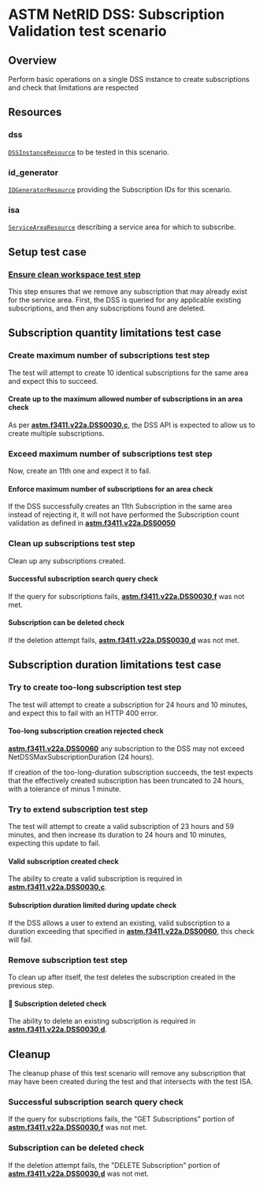 # ASTM NetRID DSS: Subscription Validation test scenario

## Overview

Perform basic operations on a single DSS instance to create subscriptions and check that limitations are respected

## Resources

### dss

[`DSSInstanceResource`](../../../../../resources/astm/f3411/dss.py) to be tested in this scenario.

### id_generator

[`IDGeneratorResource`](../../../../../resources/interuss/id_generator.py) providing the Subscription IDs for this scenario.

### isa

[`ServiceAreaResource`](../../../../../resources/netrid/service_area.py) describing a service area for which to subscribe.

## Setup test case

### [Ensure clean workspace test step](test_steps/clean_workspace.md)

This step ensures that we remove any subscription that may already exist for the service area.  First, the DSS is queried for any applicable existing subscriptions, and then any subscriptions found are deleted.

## Subscription quantity limitations test case

### Create maximum number of subscriptions test step

The test will attempt to create 10 identical subscriptions for the same area and expect this to succeed.

#### Create up to the maximum allowed number of subscriptions in an area check

As per **[astm.f3411.v22a.DSS0030,c](../../../../../requirements/astm/f3411/v22a.md)**, the DSS API is expected to allow us
to create multiple subscriptions.

### Exceed maximum number of subscriptions test step

Now, create an 11th one and expect it to fail.

#### Enforce maximum number of subscriptions for an area check

If the DSS successfully creates an 11th Subscription in the same area instead of rejecting it,
it will not have performed the Subscription count validation as defined in **[astm.f3411.v22a.DSS0050](../../../../../requirements/astm/f3411/v22a.md)**

### Clean up subscriptions test step

Clean up any subscriptions created.

#### Successful subscription search query check

If the query for subscriptions fails, **[astm.f3411.v22a.DSS0030,f](../../../../../requirements/astm/f3411/v22a.md)** was not met.

#### Subscription can be deleted check

If the deletion attempt fails, **[astm.f3411.v22a.DSS0030,d](../../../../../requirements/astm/f3411/v22a.md)** was not met.

## Subscription duration limitations test case

### Try to create too-long subscription test step

The test will attempt to create a subscription for 24 hours and 10 minutes, and expect this to fail with an HTTP 400 error.

#### Too-long subscription creation rejected check

**[astm.f3411.v22a.DSS0060](../../../../../requirements/astm/f3411/v22a.md)** any subscription to the DSS may not exceed NetDSSMaxSubscriptionDuration (24 hours).

If creation of the too-long-duration subscription succeeds, the test expects that the effectively created subscription has been truncated to 24 hours, with a tolerance of minus 1 minute.

### Try to extend subscription test step

The test will attempt to create a valid subscription of 23 hours and 59 minutes, and then increase its duration to 24 hours and 10 minutes,
expecting this update to fail.

#### Valid subscription created check

The ability to create a valid subscription is required in **[astm.f3411.v22a.DSS0030,c](../../../../../requirements/astm/f3411/v22a.md)**.

#### Subscription duration limited during update check

If the DSS allows a user to extend an existing, valid subscription to a duration exceeding that specified in **[astm.f3411.v22a.DSS0060](../../../../../requirements/astm/f3411/v22a.md)**, this check will fail.

### Remove subscription test step

To clean up after itself, the test deletes the subscription created in the previous step.

#### 🛑 Subscription deleted check

The ability to delete an existing subscription is required in **[astm.f3411.v22a.DSS0030,d](../../../../../requirements/astm/f3411/v22a.md)**.

## Cleanup

The cleanup phase of this test scenario will remove any subscription that may have been created during the test and that intersects with the test ISA.

### Successful subscription search query check

If the query for subscriptions fails, the "GET Subscriptions" portion of **[astm.f3411.v22a.DSS0030,f](../../../../../requirements/astm/f3411/v22a.md)** was not met.

### Subscription can be deleted check

If the deletion attempt fails, the "DELETE Subscription" portion of **[astm.f3411.v22a.DSS0030,d](../../../../../requirements/astm/f3411/v22a.md)** was not met.
